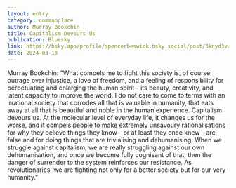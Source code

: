 ```yaml
---
layout: entry
category: commonplace
author: Murray Bookchin
title: Capitalism Devours Us
publication: Bluesky
link: https://bsky.app/profile/spencerbeswick.bsky.social/post/3knyd3vw2o52w
date: 2024-03-18
---
```


Murray Bookchin: "What compels me to fight this society is, of course, outrage over injustice, a love of freedom, and a feeling of responsibility for perpetuating and enlarging the human spirit - its beauty, creativity, and latent capacity to improve the world. I do not care to come to terms with an irrational society that corrodes all that is valuable in humanity, that eats away at all that is beautiful and noble in the human experience. Capitalism devours us. At the molecular level of everyday life, it changes us for the worse, and it compels people to make extremely unsavoury rationalisations for why they believe things they know - or at least they once knew - are false and for doing things that are trivialising and dehumanising. When we struggle against capitalism, we are really struggling against our own dehumanisation, and once we become fully cognisant of that, then the danger of surrender to the system reinforces our resistance. As revolutionaries, we are fighting not only for a better society but for our very humanity."

